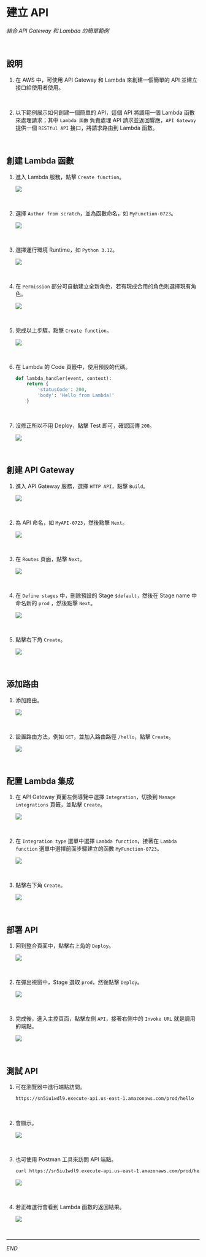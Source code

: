 # 建立 API

_結合 API Gateway 和 Lambda 的簡單範例_

<br>

## 說明

1. 在 AWS 中，可使用 API Gateway 和 Lambda 來創建一個簡單的 API 並建立接口給使用者使用。

<br>

2. 以下範例展示如何創建一個簡單的 API，這個 API 將調用一個 Lambda 函數來處理請求；其中 `Lambda 函數` 負責處理 API 請求並返回響應，`API Gateway` 提供一個 `RESTful API` 接口，將請求路由到 Lambda 函數。

<br>

## 創建 Lambda 函數

1. 進入 Lambda 服務，點擊 `Create function`。

    ![](images/img_01.png)

<br>

2. 選擇 `Author from scratch`，並為函數命名，如 `MyFunction-0723`。

    ![](images/img_02.png)

<br>

3. 選擇運行環境 Runtime，如 `Python 3.12`。

    ![](images/img_03.png)

<br>

4. 在 `Permission` 部分可自動建立全新角色，若有現成合用的角色則選擇現有角色。

    ![](images/img_04.png)

<br>

5. 完成以上步驟，點擊 `Create function`。

    ![](images/img_05.png)

<br>

6. 在 Lambda 的 Code 頁籤中，使用預設的代碼。

    ```python
    def lambda_handler(event, context):
        return {
            'statusCode': 200,
            'body': 'Hello from Lambda!'
        }
    ```

<br>

7. 沒修正所以不用 Deploy，點擊 Test 即可，確認回傳 `200`。

    ![](images/img_06.png)

<br>

## 創建 API Gateway

1. 進入 API Gateway 服務，選擇 `HTTP API`，點擊 `Build`。

    ![](images/img_07.png)

<br>

2. 為 API 命名，如 `MyAPI-0723`，然後點擊 `Next`。

    ![](images/img_08.png)

<br>

3. 在 `Routes` 頁面，點擊 `Next`。

    ![](images/img_09.png)

<br>

4. 在 `Define stages` 中，刪除預設的 Stage `$default`，然後在 Stage name 中命名新的 `prod` ，然後點擊 `Next`。

    ![](images/img_10.png)

<br>

5. 點擊右下角 `Create`。

    ![](images/img_11.png)

<br>

## 添加路由

1. 添加路由。

    ![](images/img_12.png)

<br>

2. 設置路由方法，例如 `GET`，並加入路由路徑 `/hello`，點擊 `Create`。

    ![](images/img_13.png)

<br>

## 配置 Lambda 集成

1. 在 API Gateway 頁面左側導覽中選擇 `Integration`，切換到 `Manage integrations` 頁籤，並點擊 `Create`。

    ![](images/img_14.png)

<br>

2. 在 `Integration type` 選單中選擇 `Lambda function`，接著在 `Lambda function` 選單中選擇前面步驟建立的函數 `MyFunction-0723`。

    ![](images/img_15.png)

<br>

3. 點擊右下角 `Create`。

    ![](images/img_16.png)

<br>

## 部署 API

1. 回到整合頁面中，點擊右上角的 `Deploy`。

    ![](images/img_17.png)

<br>

2. 在彈出視窗中，Stage 選取 `prod`，然後點擊 `Deploy`。

    ![](images/img_18.png)

<br>

3. 完成後，進入主控頁面，點擊左側 `API`，接著右側中的 `Invoke URL` 就是調用的端點。

    ![](images/img_19.png)

<br>

## 測試 API

1. 可在瀏覽器中進行端點訪問。

    ```bash
    https://sn5iu1wdl9.execute-api.us-east-1.amazonaws.com/prod/hello
    ```

<br>

2. 會顯示。

    ![](images/img_20.png)

<br>

3. 也可使用 Postman 工具來訪問 API 端點。

    ```bash
    curl https://sn5iu1wdl9.execute-api.us-east-1.amazonaws.com/prod/hello
    ```

    ![](images/img_21.png)

<br>

4. 若正確運行會看到 Lambda 函數的返回結果。

    ![](images/img_22.png)

<br>

___

_END_
